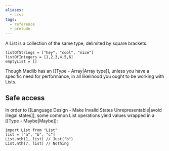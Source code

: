 ```yaml
---
aliases:
  - List
tags:
  - reference
  - prelude
---
```

A List is a collection of the same type, delimited by square brackets.

```mad
listOfStrings = ["hey", "cool", "nice"]
listOfIntegers = [1,2,3,4,5,6]
emptyList = []
```

Though Madlib has an [[Type - Array|Array type]], unless you have a specific need for performance, in all likelihood you ought to be working with Lists.
## Safe access

In order to [[Language Design - Make Invalid States Unrepresentable|avoid illegal states]], some common List operations yield values wrapped in a [[Type - Maybe|Maybe]]:
```mad
import List from "List"
list = ["a", "b", "c"]
List.nth(1, list) // Just("b")
List.nth(7, list) // Nothing
```